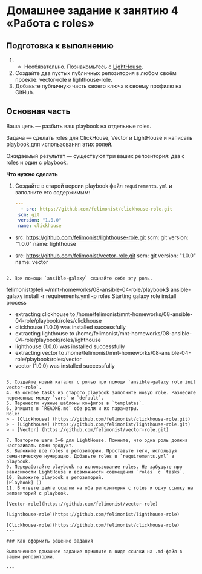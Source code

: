 # Домашнее задание к занятию 4 «Работа с roles»

## Подготовка к выполнению

1. * Необязательно. Познакомьтесь с [LightHouse](https://youtu.be/ymlrNlaHzIY?t=929).
2. Создайте два пустых публичных репозитория в любом своём проекте: vector-role и lighthouse-role.
3. Добавьте публичную часть своего ключа к своему профилю на GitHub.

## Основная часть

Ваша цель — разбить ваш playbook на отдельные roles. 

Задача — сделать roles для ClickHouse, Vector и LightHouse и написать playbook для использования этих ролей. 

Ожидаемый результат — существуют три ваших репозитория: два с roles и один с playbook.

**Что нужно сделать**

1. Создайте в старой версии playbook файл `requirements.yml` и заполните его содержимым:

   ```yaml
   ---
     - src: https://github.com/felimonist/clickhouse-role.git
    scm: git
    version: "1.0.0"
    name: clickhouse

  - src: https://github.com/felimonist/lighthouse-role.git
    scm: git
    version: "1.0.0"
    name: lighthouse

  - src: https://github.com/felimonist/vector-role.git
    scm: git
    version: "1.0.0"
    name: vector
   ```

2. При помощи `ansible-galaxy` скачайте себе эту роль.
```
felimonist@feli:~/mnt-homeworks/08-ansible-04-role/playbook$ ansible-galaxy install -r requirements.yml -p roles
Starting galaxy role install process
- extracting clickhouse to /home/felimonist/mnt-homeworks/08-ansible-04-role/playbook/roles/clickhouse
- clickhouse (1.0.0) was installed successfully
- extracting lighthouse to /home/felimonist/mnt-homeworks/08-ansible-04-role/playbook/roles/lighthouse
- lighthouse (1.0.0) was installed successfully
- extracting vector to /home/felimonist/mnt-homeworks/08-ansible-04-role/playbook/roles/vector
- vector (1.0.0) was installed successfully
```

3. Создайте новый каталог с ролью при помощи `ansible-galaxy role init vector-role`.
4. На основе tasks из старого playbook заполните новую role. Разнесите переменные между `vars` и `default`. 
5. Перенести нужные шаблоны конфигов в `templates`.
6. Опишите в `README.md` обе роли и их параметры.
Role:
> - [Clickhouse] (https://github.com/felimonist/clickhouse-role.git)
> - [Lighthouse] (https://github.com/felimonist/lighthouse-role.git)
> - [Vector] (https://github.com/felimonist/vector-role.git)

7. Повторите шаги 3–6 для LightHouse. Помните, что одна роль должна настраивать один продукт.
8. Выложите все roles в репозитории. Проставьте теги, используя семантическую нумерацию. Добавьте roles в `requirements.yml` в playbook.
9. Переработайте playbook на использование roles. Не забудьте про зависимости LightHouse и возможности совмещения `roles` с `tasks`.
10. Выложите playbook в репозиторий.
[Playbook] ()
11. В ответе дайте ссылки на оба репозитория с roles и одну ссылку на репозиторий с playbook.

[Vector-role](https://github.com/felimonist/vector-role)

[Lighthouse-role](https://github.com/felimonist/lighthouse-role)

[Clickhouse-role](https://github.com/felimonist/clickhouse-role)
---

### Как оформить решение задания

Выполненное домашнее задание пришлите в виде ссылки на .md-файл в вашем репозитории.

---
